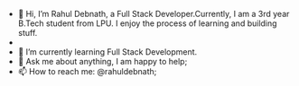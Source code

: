 - 👋 Hi, I’m Rahul Debnath, a Full Stack Developer.Currently, I am a 3rd year B.Tech student from LPU. I  enjoy the process of learning and building stuff.
- 
- 🌱 I’m currently learning  Full Stack Development.
- 💬 Ask me about anything, I am happy to help;
- 📫 How to reach me: @rahuldebnath;
